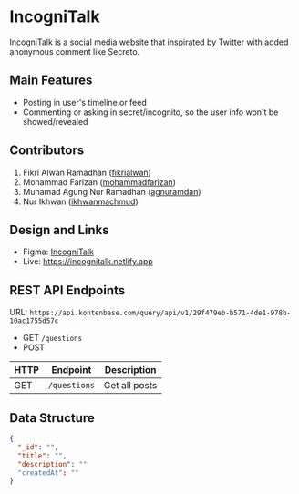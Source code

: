 # IncogniTalk

IncogniTalk is a social media website that inspirated by Twitter with added anonymous comment like Secreto.

## Main Features

- Posting in user's timeline or feed
- Commenting or asking in secret/incognito, so the user info won't be showed/revealed

## Contributors

1. Fikri Alwan Ramadhan ([fikrialwan](https://github.com/fikrialwan))
2. Mohammad Farizan ([mohammadfarizan](https://github.com/mohammadfarizan))
3. Muhamad Agung Nur Ramadhan ([agnuramdan](https://github.com/agnuramdan))
4. Nur Ikhwan ([ikhwanmachmud](https://github.com/ikhwanmachmud))

## Design and Links

- Figma: [IncogniTalk](https://www.figma.com/file/82QOJVg0SDmLjRLqobfyVv/Figma-Corp?node-id=0%3A1)
- Live: https://incognitalk.netlify.app

## REST API Endpoints

URL: `https://api.kontenbase.com/query/api/v1/29f479eb-b571-4de1-978b-10ac1755d57c`

- GET `/questions`
- POST 

| HTTP | Endpoint     | Description   |
|------|--------------|---------------|
| GET  | `/questions` | Get all posts |


## Data Structure

```json
{
  "_id": "",
  "title": "",
  "description": ""
  "createdAt": ""
}
```

